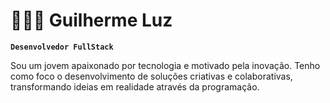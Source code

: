 # 👨🏻‍💻 Guilherme Luz

**`Desenvolvedor FullStack`**

Sou um jovem apaixonado por tecnologia e motivado pela inovação. Tenho como foco o desenvolvimento de soluções criativas e colaborativas, transformando ideias em realidade através da programação.
